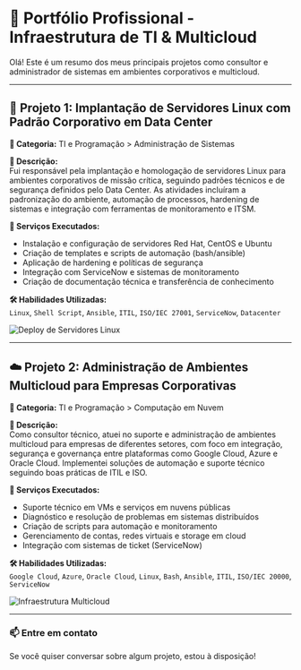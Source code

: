 
# 💼 Portfólio Profissional - Infraestrutura de TI & Multicloud

Olá! Este é um resumo dos meus principais projetos como consultor e administrador de sistemas em ambientes corporativos e multicloud.

---

## 🚀 Projeto 1: Implantação de Servidores Linux com Padrão Corporativo em Data Center

**📂 Categoria:** TI e Programação > Administração de Sistemas

**📝 Descrição:**  
Fui responsável pela implantação e homologação de servidores Linux para ambientes corporativos de missão crítica, seguindo padrões técnicos e de segurança definidos pelo Data Center. As atividades incluíram a padronização do ambiente, automação de processos, hardening de sistemas e integração com ferramentas de monitoramento e ITSM.

**🔧 Serviços Executados:**  
- Instalação e configuração de servidores Red Hat, CentOS e Ubuntu  
- Criação de templates e scripts de automação (bash/ansible)  
- Aplicação de hardening e políticas de segurança  
- Integração com ServiceNow e sistemas de monitoramento  
- Criação de documentação técnica e transferência de conhecimento  

**🛠️ Habilidades Utilizadas:**  
`Linux`, `Shell Script`, `Ansible`, `ITIL`, `ISO/IEC 27001`, `ServiceNow`, `Datacenter`

![Deploy de Servidores Linux](https://github.com/eclaudin/portifolio-profissional/blob/imagem-servidores.png?raw=true)


---

## ☁️ Projeto 2: Administração de Ambientes Multicloud para Empresas Corporativas

**📂 Categoria:** TI e Programação > Computação em Nuvem

**📝 Descrição:**  
Como consultor técnico, atuei no suporte e administração de ambientes multicloud para empresas de diferentes setores, com foco em integração, segurança e governança entre plataformas como Google Cloud, Azure e Oracle Cloud. Implementei soluções de automação e suporte técnico seguindo boas práticas de ITIL e ISO.

**🔧 Serviços Executados:**  
- Suporte técnico em VMs e serviços em nuvens públicas  
- Diagnóstico e resolução de problemas em sistemas distribuídos  
- Criação de scripts para automação e monitoramento  
- Gerenciamento de contas, redes virtuais e storage em cloud  
- Integração com sistemas de ticket (ServiceNow)  

**🛠️ Habilidades Utilizadas:**  
`Google Cloud`, `Azure`, `Oracle Cloud`, `Linux`, `Bash`, `Ansible`, `ITIL`, `ISO/IEC 20000`, `ServiceNow`

![Infraestrutura Multicloud](https://github.com/eclaudin/portifolio-profissional/blob/imagem-vm-cloud.png?raw=true)


---

### 📫 Entre em contato
Se você quiser conversar sobre algum projeto, estou à disposição!  

